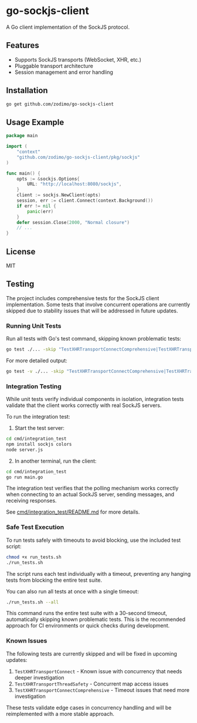 # go-sockjs-client

A Go client implementation of the SockJS protocol.

## Features
- Supports SockJS transports (WebSocket, XHR, etc.)
- Pluggable transport architecture
- Session management and error handling

## Installation
```bash
go get github.com/zodimo/go-sockjs-client
```

## Usage Example
```go
package main

import (
    "context"
    "github.com/zodimo/go-sockjs-client/pkg/sockjs"
)

func main() {
    opts := &sockjs.Options{
        URL: "http://localhost:8080/sockjs",
    }
    client := sockjs.NewClient(opts)
    session, err := client.Connect(context.Background())
    if err != nil {
        panic(err)
    }
    defer session.Close(2000, "Normal closure")
    // ...
}
```

## License
MIT 

## Testing

The project includes comprehensive tests for the SockJS client implementation. Some tests that involve concurrent operations are currently skipped due to stability issues that will be addressed in future updates.

### Running Unit Tests

Run all tests with Go's test command, skipping known problematic tests:

```bash
go test ./... -skip "TestXHRTransportConnectComprehensive|TestXHRTransportThreadSafety|TestXHRTransportConnect"
```

For more detailed output:

```bash
go test -v ./... -skip "TestXHRTransportConnectComprehensive|TestXHRTransportThreadSafety|TestXHRTransportConnect"
```

### Integration Testing

While unit tests verify individual components in isolation, integration tests validate that the client works correctly with real SockJS servers.

To run the integration test:

1. Start the test server:
```bash
cd cmd/integration_test
npm install sockjs colors
node server.js
```

2. In another terminal, run the client:
```bash
cd cmd/integration_test
go run main.go
```

The integration test verifies that the polling mechanism works correctly when connecting to an actual SockJS server, sending messages, and receiving responses.

See [cmd/integration_test/README.md](cmd/integration_test/README.md) for more details.

### Safe Test Execution

To run tests safely with timeouts to avoid blocking, use the included test script:

```bash
chmod +x run_tests.sh
./run_tests.sh
```

The script runs each test individually with a timeout, preventing any hanging tests from blocking the entire test suite.

You can also run all tests at once with a single timeout:

```bash
./run_tests.sh --all
```

This command runs the entire test suite with a 30-second timeout, automatically skipping known problematic tests. This is the recommended approach for CI environments or quick checks during development.

### Known Issues

The following tests are currently skipped and will be fixed in upcoming updates:

1. `TestXHRTransportConnect` - Known issue with concurrency that needs deeper investigation
2. `TestXHRTransportThreadSafety` - Concurrent map access issues
3. `TestXHRTransportConnectComprehensive` - Timeout issues that need more investigation

These tests validate edge cases in concurrency handling and will be reimplemented with a more stable approach. 